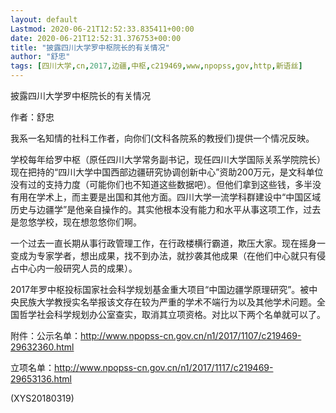 ```yaml
---
layout: default
Lastmod: 2020-06-21T12:52:33.835411+00:00
date: 2020-06-21T12:52:31.376753+00:00
title: "披露四川大学罗中枢院长的有关情况"
author: "舒忠"
tags: [四川大学,cn,2017,边疆,中枢,c219469,www,npopss,gov,http,新语丝]
---
```


披露四川大学罗中枢院长的有关情况

作者：舒忠

我系一名知情的社科工作者，向你们(文科各院系的教授们)提供一个情况反映。

学校每年给罗中枢（原任四川大学常务副书记，现任四川大学国际关系学院院长）现在把持的“四川大学中国西部边疆研究协调创新中心”资助200万元，是文科单位没有过的支持力度（可能你们也不知道这些数据吧）。但他们拿到这些钱，多半没有用在学术上，而主要是出国和其他方面。四川大学一流学科群建设中“中国区域历史与边疆学”是他亲自操作的。其实他根本没有能力和水平从事这项工作，过去是忽悠学校，现在想忽悠你们啊。

一个过去一直长期从事行政管理工作，在行政楼横行霸道，欺压大家。现在摇身一变成为专家学者，想出成果，找不到办法，就抄袭其他成果（在他们中心就只有侵占中心内一般研究人员的成果）。

2017年罗中枢投标国家社会科学规划基金重大项目“中国边疆学原理研究”。被中央民族大学教授实名举报该文存在较为严重的学术不端行为以及其他学术问题。全国哲学社会科学规划办公室查实，取消其立项资格。对比以下两个名单就可以了。

附件：公示名单：http://www.npopss-cn.gov.cn/n1/2017/1107/c219469-29632360.html

立项名单：http://www.npopss-cn.gov.cn/n1/2017/1117/c219469-29653136.html

(XYS20180319)

